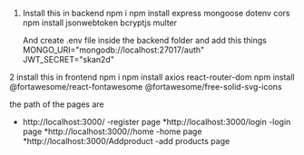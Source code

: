 1.  Install this in backend 
    npm i
    npm install express mongoose dotenv cors
    npm install jsonwebtoken bcryptjs multer

    And create
    .env file inside the backend folder and add this things
    MONGO_URI="mongodb://localhost:27017/auth"
    JWT_SECRET="skan2d"

2   install this in frontend 
    npm i
    npm install axios react-router-dom
    npm install @fortawesome/react-fontawesome @fortawesome/free-solid-svg-icons


the path of the pages are 
* http://localhost:3000/            -register page
*http://localhost:3000/login        -login page
*http://localhost:3000//home        -home page
*http://localhost:3000/Addproduct   -add products page
